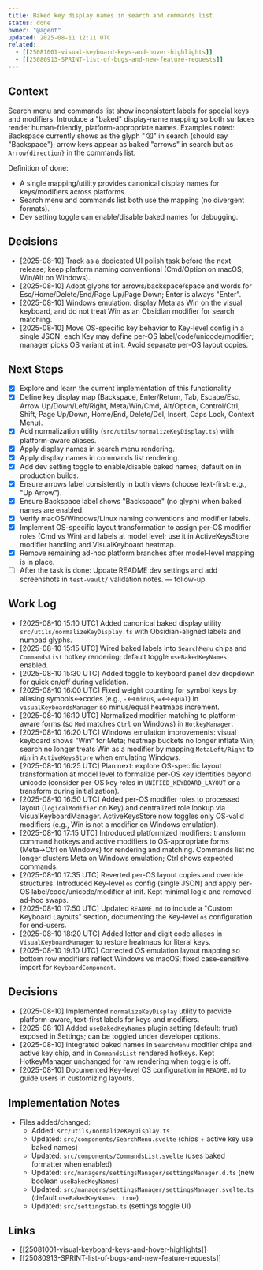 ```yaml
---
title: Baked key display names in search and commands list
status: done
owner: "@agent"
updated: 2025-08-11 12:11 UTC
related:
  - [[25081001-visual-keyboard-keys-and-hover-highlights]]
  - [[25080913-SPRINT-list-of-bugs-and-new-feature-requests]]
---
```


## Context
Search menu and commands list show inconsistent labels for special keys and modifiers. Introduce a "baked" display-name mapping so both surfaces render human-friendly, platform-appropriate names. Examples noted: Backspace currently shows as the glyph "⌫" in search (should say "Backspace"); arrow keys appear as baked "arrows" in search but as `Arrow{direction}` in the commands list.

Definition of done:
- A single mapping/utility provides canonical display names for keys/modifiers across platforms.
- Search menu and commands list both use the mapping (no divergent formats).
- Dev setting toggle can enable/disable baked names for debugging.

## Decisions
- [2025-08-10] Track as a dedicated UI polish task before the next release; keep platform naming conventional (Cmd/Option on macOS; Win/Alt on Windows).
- [2025-08-10] Adopt glyphs for arrows/backspace/space and words for Esc/Home/Delete/End/Page Up/Page Down; Enter is always "Enter".
- [2025-08-10] Windows emulation: display Meta as Win on the visual keyboard, and do not treat Win as an Obsidian modifier for search matching.
- [2025-08-10] Move OS-specific key behavior to Key-level config in a single JSON: each Key may define per-OS label/code/unicode/modifier; manager picks OS variant at init. Avoid separate per-OS layout copies.

## Next Steps
- [x] Explore and learn the current implementation of this functionality
- [x] Define key display map (Backspace, Enter/Return, Tab, Escape/Esc, Arrow Up/Down/Left/Right, Meta/Win/Cmd, Alt/Option, Control/Ctrl, Shift, Page Up/Down, Home/End, Delete/Del, Insert, Caps Lock, Context Menu).
- [x] Add normalization utility (`src/utils/normalizeKeyDisplay.ts`) with platform-aware aliases.
- [x] Apply display names in search menu rendering.
- [x] Apply display names in commands list rendering.
- [x] Add dev setting toggle to enable/disable baked names; default on in production builds.
- [x] Ensure arrows label consistently in both views (choose text-first: e.g., "Up Arrow").
- [x] Ensure Backspace label shows "Backspace" (no glyph) when baked names are enabled.
- [x] Verify macOS/Windows/Linux naming conventions and modifier labels.
- [x] Implement OS-specific layout transformation to assign per-OS modifier roles (Cmd vs Win) and labels at model level; use it in ActiveKeysStore modifier handling and VisualKeyboard heatmap.
- [x] Remove remaining ad-hoc platform branches after model-level mapping is in place.
- [ ] After the task is done: Update README dev settings and add screenshots in `test-vault/` validation notes. — follow-up

## Work Log
- [2025-08-10 15:10 UTC] Added canonical baked display utility `src/utils/normalizeKeyDisplay.ts` with Obsidian-aligned labels and numpad glyphs.
- [2025-08-10 15:15 UTC] Wired baked labels into `SearchMenu` chips and `CommandsList` hotkey rendering; default toggle `useBakedKeyNames` enabled.
- [2025-08-10 15:30 UTC] Added toggle to keyboard panel dev dropdown for quick on/off during validation.
- [2025-08-10 16:00 UTC] Fixed weight counting for symbol keys by aliasing symbols↔codes (e.g., `-`↔`minus`, `=`↔`equal`) in `visualKeyboardsManager` so minus/equal heatmaps increment.
- [2025-08-10 16:10 UTC] Normalized modifier matching to platform-aware forms (so `Mod` matches `Ctrl` on Windows) in `HotkeyManager`.
- [2025-08-10 16:20 UTC] Windows emulation improvements: visual keyboard shows "Win" for Meta; heatmap buckets no longer inflate Win; search no longer treats Win as a modifier by mapping `MetaLeft/Right` to `Win` in `ActiveKeysStore` when emulating Windows.
- [2025-08-10 16:25 UTC] Plan next: explore OS-specific layout transformation at model level to formalize per-OS key identities beyond unicode (consider per-OS key roles in `UNIFIED_KEYBOARD_LAYOUT` or a transform during initialization).
- [2025-08-10 16:50 UTC] Added per-OS modifier roles to processed layout (`logicalModifier` on Key) and centralized role lookup via VisualKeyboardManager. ActiveKeysStore now toggles only OS-valid modifiers (e.g., Win is not a modifier on Windows emulation).
- [2025-08-10 17:15 UTC] Introduced platformized modifiers: transform command hotkeys and active modifiers to OS-appropriate forms (Meta→Ctrl on Windows) for rendering and matching. Commands list no longer clusters Meta on Windows emulation; Ctrl shows expected commands.
- [2025-08-10 17:35 UTC] Reverted per-OS layout copies and override structures. Introduced Key-level `os` config (single JSON) and apply per-OS label/code/unicode/modifier at init. Kept minimal logic and removed ad-hoc swaps.
- [2025-08-10 17:50 UTC] Updated `README.md` to include a "Custom Keyboard Layouts" section, documenting the Key-level `os` configuration for end-users.
- [2025-08-10 18:20 UTC] Added letter and digit code aliases in `VisualKeyboardManager` to restore heatmaps for literal keys.
- [2025-08-10 19:10 UTC] Corrected OS emulation layout mapping so bottom row modifiers reflect Windows vs macOS; fixed case-sensitive import for `KeyboardComponent`.

## Decisions
- [2025-08-10] Implemented `normalizeKeyDisplay` utility to provide platform-aware, text-first labels for keys and modifiers.
- [2025-08-10] Added `useBakedKeyNames` plugin setting (default: true) exposed in Settings; can be toggled under developer options.
- [2025-08-10] Integrated baked names in `SearchMenu` modifier chips and active key chip, and in `CommandsList` rendered hotkeys. Kept HotkeyManager unchanged for raw rendering when toggle is off.
- [2025-08-10] Documented Key-level OS configuration in `README.md` to guide users in customizing layouts.

## Implementation Notes
- Files added/changed:
  - Added: `src/utils/normalizeKeyDisplay.ts`
  - Updated: `src/components/SearchMenu.svelte` (chips + active key use baked names)
  - Updated: `src/components/CommandsList.svelte` (uses baked formatter when enabled)
  - Updated: `src/managers/settingsManager/settingsManager.d.ts` (new boolean `useBakedKeyNames`)
  - Updated: `src/managers/settingsManager/settingsManager.svelte.ts` (default `useBakedKeyNames: true`)
  - Updated: `src/settingsTab.ts` (settings toggle UI)


## Links
- [[25081001-visual-keyboard-keys-and-hover-highlights]]
- [[25080913-SPRINT-list-of-bugs-and-new-feature-requests]]
